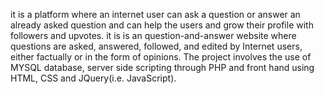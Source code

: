 it is a platform where an internet user can ask a question or answer an already asked question and can help the users and grow their profile with followers and upvotes.
it is is an question-and-answer website where questions are asked, answered, followed, and edited by Internet users, either factually or in the form of opinions.
The project involves the use of MYSQL database, server side scripting through PHP and front hand using HTML, CSS and JQuery(i.e. JavaScript).
